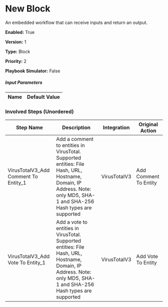 # New Block
An embedded workflow that can receive inputs and return an output.



**Enabled:** True

**Version:** 1

**Type:** Block

**Priority:** 2

**Playbook Simulator:** False


##### Input Parameters
|Name|Default Value|
|----|-------------|


### Involved Steps (Unordered)
|Step Name|Description|Integration|Original Action|
|---------|-----------|-----------|---------------|
|VirusTotalV3_Add Comment To Entity_1|Add a comment to entities in VirusTotal. Supported entities: File Hash, URL, Hostname, Domain, IP Address. Note: only MD5, SHA-1 and SHA-256 Hash types are supported|VirusTotalV3|Add Comment To Entity|
|VirusTotalV3_Add Vote To Entity_1|Add a vote to entities in VirusTotal. Supported entities: File Hash, URL, Hostname, Domain, IP Address. Note: only MD5, SHA-1 and SHA-256 Hash types are supported|VirusTotalV3|Add Vote To Entity|

